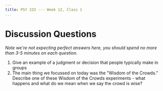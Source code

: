 ```yaml
---
title: PSY 333 --- Week 12, Class 1
...
```


# Discussion Questions


_Note we're not expecting perfect answers here, you should spend no more than 3-5 minutes on each question._

1. Give an example of a judgment or decision that people typically make in groups
2. The main thing we focussed on today was the "Wisdom of the Crowds."  Describe one of these Wisdom of the Crowds experiments - what happens and what do we mean when we say the crowd is wise?
